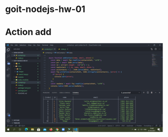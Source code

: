 # goit-nodejs-hw-01

# Action add

![Image alt](https://github.com/LiudmylaKostova/goit-nodejs-hw-01/blob/hw-1/images/action-add.jpg)
